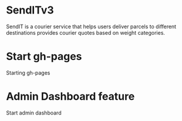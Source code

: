 # SendITv3
SendIT is a courier service that helps users deliver parcels to different destinations provides courier quotes based on weight categories.
# Start gh-pages
Starting gh-pages
# Admin Dashboard feature
Start admin dashboard


